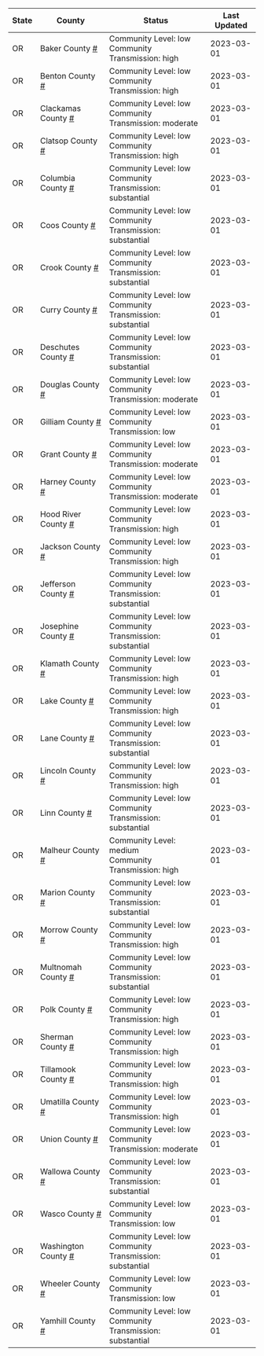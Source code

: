 State | County | Status | Last Updated
--- | --- | --- | --- 
OR | Baker County <a href="#baker_county">#</a> | <a name="baker_county"></a>Community Level: low<br/>Community Transmission: high | 2023-03-01
OR | Benton County <a href="#benton_county">#</a> | <a name="benton_county"></a>Community Level: low<br/>Community Transmission: high | 2023-03-01
OR | Clackamas County <a href="#clackamas_county">#</a> | <a name="clackamas_county"></a>Community Level: low<br/>Community Transmission: moderate | 2023-03-01
OR | Clatsop County <a href="#clatsop_county">#</a> | <a name="clatsop_county"></a>Community Level: low<br/>Community Transmission: high | 2023-03-01
OR | Columbia County <a href="#columbia_county">#</a> | <a name="columbia_county"></a>Community Level: low<br/>Community Transmission: substantial | 2023-03-01
OR | Coos County <a href="#coos_county">#</a> | <a name="coos_county"></a>Community Level: low<br/>Community Transmission: substantial | 2023-03-01
OR | Crook County <a href="#crook_county">#</a> | <a name="crook_county"></a>Community Level: low<br/>Community Transmission: substantial | 2023-03-01
OR | Curry County <a href="#curry_county">#</a> | <a name="curry_county"></a>Community Level: low<br/>Community Transmission: substantial | 2023-03-01
OR | Deschutes County <a href="#deschutes_county">#</a> | <a name="deschutes_county"></a>Community Level: low<br/>Community Transmission: substantial | 2023-03-01
OR | Douglas County <a href="#douglas_county">#</a> | <a name="douglas_county"></a>Community Level: low<br/>Community Transmission: moderate | 2023-03-01
OR | Gilliam County <a href="#gilliam_county">#</a> | <a name="gilliam_county"></a>Community Level: low<br/>Community Transmission: low | 2023-03-01
OR | Grant County <a href="#grant_county">#</a> | <a name="grant_county"></a>Community Level: low<br/>Community Transmission: moderate | 2023-03-01
OR | Harney County <a href="#harney_county">#</a> | <a name="harney_county"></a>Community Level: low<br/>Community Transmission: moderate | 2023-03-01
OR | Hood River County <a href="#hood_river_county">#</a> | <a name="hood_river_county"></a>Community Level: low<br/>Community Transmission: high | 2023-03-01
OR | Jackson County <a href="#jackson_county">#</a> | <a name="jackson_county"></a>Community Level: low<br/>Community Transmission: high | 2023-03-01
OR | Jefferson County <a href="#jefferson_county">#</a> | <a name="jefferson_county"></a>Community Level: low<br/>Community Transmission: substantial | 2023-03-01
OR | Josephine County <a href="#josephine_county">#</a> | <a name="josephine_county"></a>Community Level: low<br/>Community Transmission: substantial | 2023-03-01
OR | Klamath County <a href="#klamath_county">#</a> | <a name="klamath_county"></a>Community Level: low<br/>Community Transmission: high | 2023-03-01
OR | Lake County <a href="#lake_county">#</a> | <a name="lake_county"></a>Community Level: low<br/>Community Transmission: high | 2023-03-01
OR | Lane County <a href="#lane_county">#</a> | <a name="lane_county"></a>Community Level: low<br/>Community Transmission: substantial | 2023-03-01
OR | Lincoln County <a href="#lincoln_county">#</a> | <a name="lincoln_county"></a>Community Level: low<br/>Community Transmission: high | 2023-03-01
OR | Linn County <a href="#linn_county">#</a> | <a name="linn_county"></a>Community Level: low<br/>Community Transmission: substantial | 2023-03-01
OR | Malheur County <a href="#malheur_county">#</a> | <a name="malheur_county"></a>Community Level: medium<br/>Community Transmission: high | 2023-03-01
OR | Marion County <a href="#marion_county">#</a> | <a name="marion_county"></a>Community Level: low<br/>Community Transmission: substantial | 2023-03-01
OR | Morrow County <a href="#morrow_county">#</a> | <a name="morrow_county"></a>Community Level: low<br/>Community Transmission: high | 2023-03-01
OR | Multnomah County <a href="#multnomah_county">#</a> | <a name="multnomah_county"></a>Community Level: low<br/>Community Transmission: substantial | 2023-03-01
OR | Polk County <a href="#polk_county">#</a> | <a name="polk_county"></a>Community Level: low<br/>Community Transmission: high | 2023-03-01
OR | Sherman County <a href="#sherman_county">#</a> | <a name="sherman_county"></a>Community Level: low<br/>Community Transmission: high | 2023-03-01
OR | Tillamook County <a href="#tillamook_county">#</a> | <a name="tillamook_county"></a>Community Level: low<br/>Community Transmission: high | 2023-03-01
OR | Umatilla County <a href="#umatilla_county">#</a> | <a name="umatilla_county"></a>Community Level: low<br/>Community Transmission: high | 2023-03-01
OR | Union County <a href="#union_county">#</a> | <a name="union_county"></a>Community Level: low<br/>Community Transmission: moderate | 2023-03-01
OR | Wallowa County <a href="#wallowa_county">#</a> | <a name="wallowa_county"></a>Community Level: low<br/>Community Transmission: substantial | 2023-03-01
OR | Wasco County <a href="#wasco_county">#</a> | <a name="wasco_county"></a>Community Level: low<br/>Community Transmission: low | 2023-03-01
OR | Washington County <a href="#washington_county">#</a> | <a name="washington_county"></a>Community Level: low<br/>Community Transmission: substantial | 2023-03-01
OR | Wheeler County <a href="#wheeler_county">#</a> | <a name="wheeler_county"></a>Community Level: low<br/>Community Transmission: low | 2023-03-01
OR | Yamhill County <a href="#yamhill_county">#</a> | <a name="yamhill_county"></a>Community Level: low<br/>Community Transmission: substantial | 2023-03-01
